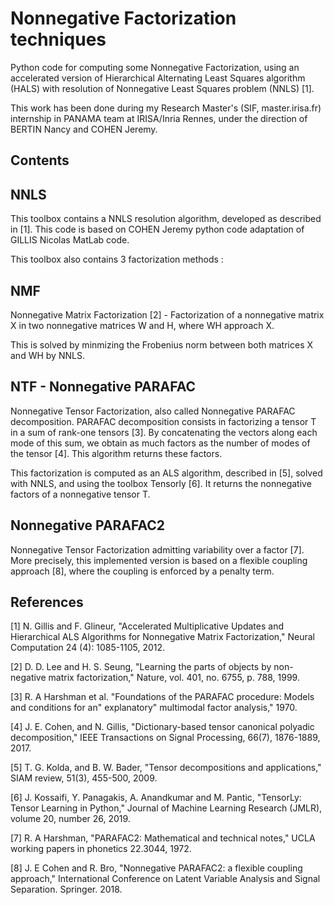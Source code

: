 # Nonnegative Factorization techniques
Python code for computing some Nonnegative Factorization, using an accelerated version of Hierarchical Alternating Least Squares algorithm (HALS) with resolution of Nonnegative Least Squares problem (NNLS) [1].

This work has been done during my Research Master's (SIF, master.irisa.fr) internship in PANAMA team at IRISA/Inria Rennes, under the direction of BERTIN Nancy and COHEN Jeremy.

Contents
--------
## NNLS
This toolbox contains a NNLS resolution algorithm, developed as described in [1]. This code is based on COHEN Jeremy python code adaptation of GILLIS Nicolas MatLab code.

This toolbox also contains 3 factorization methods :
## NMF
Nonnegative Matrix Factorization [2] - Factorization of a nonnegative matrix X in two nonnegative matrices W and H, where WH approach X.

This is solved by minmizing the Frobenius norm between both matrices X and WH by NNLS.

## NTF - Nonnegative PARAFAC
Nonnegative Tensor Factorization, also called Nonnegative PARAFAC decomposition. PARAFAC decomposition consists in factorizing a tensor T in a sum of rank-one tensors [3]. By concatenating the vectors along each mode of this sum, we obtain as much factors as the number of modes of the tensor [4]. This algorithm returns these factors.

This factorization is computed as an ALS algorithm, described in [5], solved with NNLS, and using the toolbox Tensorly [6]. It returns the nonnegative factors of a nonnegative tensor T.

## Nonnegative PARAFAC2
Nonnegative Tensor Factorization admitting variability over a factor [7]. More precisely, this implemented version is based on a flexible coupling approach [8], where the coupling is enforced by a penalty term.

References
----------
[1] N. Gillis and F. Glineur, "Accelerated Multiplicative Updates and Hierarchical ALS Algorithms for Nonnegative Matrix Factorization," Neural Computation 24 (4): 1085-1105, 2012.

[2] D. D. Lee and H. S. Seung, "Learning the parts of objects by non-negative matrix factorization," Nature, vol. 401, no. 6755, p. 788, 1999.

[3] R. A Harshman et al. "Foundations of the PARAFAC procedure: Models and conditions for an" explanatory" multimodal factor analysis," 1970.

[4] J. E. Cohen, and N. Gillis, "Dictionary-based tensor canonical polyadic decomposition," IEEE Transactions on Signal Processing, 66(7), 1876-1889, 2017.

[5]  T. G. Kolda, and B. W. Bader, "Tensor decompositions and applications," SIAM review, 51(3), 455-500, 2009.

[6] J. Kossaifi, Y. Panagakis, A. Anandkumar and M. Pantic, "TensorLy: Tensor Learning in Python," Journal of Machine Learning Research (JMLR), volume 20, number 26, 2019.

[7] R. A Harshman, "PARAFAC2: Mathematical and technical notes," UCLA working papers in phonetics 22.3044, 1972.

[8] J. E Cohen and R. Bro, "Nonnegative PARAFAC2: a flexible coupling approach," International Conference on Latent Variable Analysis and Signal Separation. Springer. 2018.
